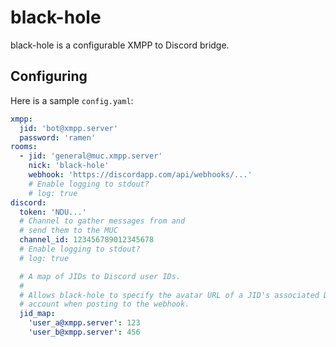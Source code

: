 # black-hole

black-hole is a configurable XMPP to Discord bridge.

## Configuring

Here is a sample `config.yaml`:

```yaml
xmpp:
  jid: 'bot@xmpp.server'
  password: 'ramen'
rooms:
  - jid: 'general@muc.xmpp.server'
    nick: 'black-hole'
    webhook: 'https://discordapp.com/api/webhooks/...'
    # Enable logging to stdout?
    # log: true
discord:
  token: 'NDU...'
  # Channel to gather messages from and
  # send them to the MUC
  channel_id: 123456789012345678
  # Enable logging to stdout?
  # log: true

  # A map of JIDs to Discord user IDs.
  #
  # Allows black-hole to specify the avatar URL of a JID's associated Discord
  # account when posting to the webhook.
  jid_map:
    'user_a@xmpp.server': 123
    'user_b@xmpp.server': 456
```
